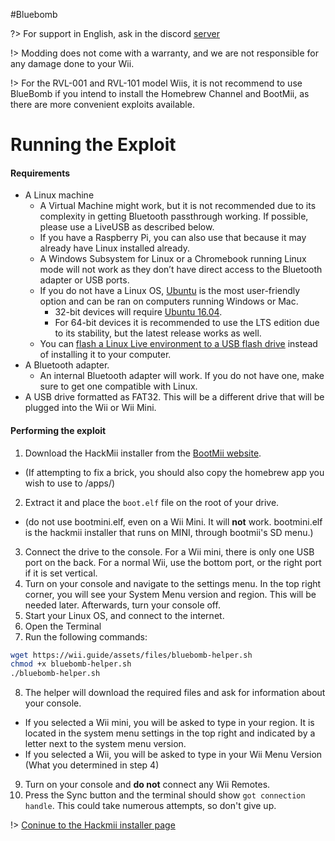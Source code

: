 #Bluebomb

?> For support in English, ask in the discord [server](https://discord.gg/QvGQqx8Mns)

!> Modding does not come with a warranty, and we are not responsible for any damage done to your Wii.

!> For the RVL-001 and RVL-101 model Wiis, it is not recommend to use BlueBomb if you intend to install the Homebrew Channel and BootMii, as there are more convenient exploits available.

# Running the Exploit

#### Requirements

- A Linux machine
	- A Virtual Machine might work, but it is not recommended due to its complexity in getting Bluetooth passthrough working. If possible, please use a LiveUSB as described below.
	- If you have a Raspberry Pi, you can also use that because it may already have Linux installed already.
	- A Windows Subsystem for Linux or a Chromebook running Linux mode will not work as they don’t have direct access to the Bluetooth adapter or USB ports.
	- If you do not have a Linux OS, [Ubuntu](https://ubuntu.com/download/desktop) is the most user-friendly option and can be ran on computers running Windows or Mac.
		- 32-bit devices will require [Ubuntu 16.04](http://releases.ubuntu.com/16.04/).
		- For 64-bit devices it is recommended to use the LTS edition due to its stability, but the latest release works as well.
	- You can [flash a Linux Live environment to a USB flash drive](https://ubuntu.com/tutorials/tutorial-create-a-usb-stick-on-windows#1-overview) instead of installing it to your computer.
- A Bluetooth adapter.
	- An internal Bluetooth adapter will work. If you do not have one, make sure to get one compatible with Linux.
- A USB drive formatted as FAT32. This will be a different drive that will be plugged into the Wii or Wii Mini.

#### Performing the exploit
1. Download the HackMii installer from the [BootMii website](https://bootmii.org/download/).
- (If attempting to fix a brick, you should also copy the homebrew app you wish to use to /apps/)
2. Extract it and place the `boot.elf` file on the root of your drive. 
- (do not use bootmini.elf, even on a Wii Mini. It will **not** work. bootmini.elf is the hackmii installer that runs on MINI, through bootmii's SD menu.)
3. Connect the drive to the console. For a Wii mini, there is only one USB port on the back. For a normal Wii, use the bottom port, or the right port if it is set vertical.
4. Turn on your console and navigate to the settings menu. In the top right corner, you will see your System Menu version and region. This will be needed later. Afterwards, turn your console off.
5. Start your Linux OS, and connect to the internet.
6. Open the Terminal
7. Run the following commands:
```bash
wget https://wii.guide/assets/files/bluebomb-helper.sh
chmod +x bluebomb-helper.sh
./bluebomb-helper.sh
```
8. The helper will download the required files and ask for information about your console.
  - If you selected a Wii mini, you will be asked to type in your region. It is located in the system menu settings in the top right and indicated by a letter next to the system menu version.
  - If you selected a Wii, you will be asked to type in your Wii Menu Version (What you determined in step 4)
9. Turn on your console and **do not** connect any Wii Remotes.
10. Press the Sync button and the terminal should show `got connection handle`. This could take numerous attempts, so don't give up.

!> [Coninue to the Hackmii installer page](/hackmii-installer)